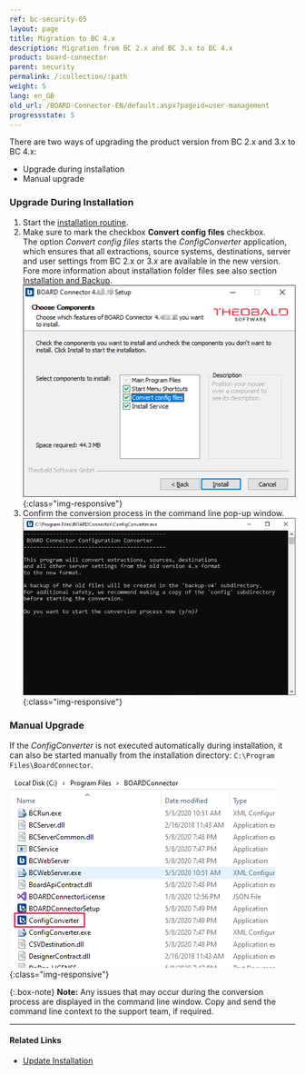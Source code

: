 ```yaml
---
ref: bc-security-05
layout: page
title: Migration to BC 4.x
description: Migration from BC 2.x and BC 3.x to BC 4.x
product: board-connector
parent: security
permalink: /:collection/:path
weight: 5
lang: en_GB
old_url: /BOARD-Connector-EN/default.aspx?pageid=user-management
progressstate: 5
---
```


There are two ways of upgrading the product version from BC 2.x and 3.x to BC 4.x:
- Upgrade during installation
- Manual upgrade

### Upgrade During Installation
1. Start the [installation routine](../introduction/installation-and-backup).
2. Make sure to mark the checkbox **Convert config files** checkbox. <br>
The option *Convert config files* starts the *ConfigConverter* application, which ensures that all extractions, source systems, destinations, server and user settings from BC 2.x or 3.x are available in the new version. <br>
Fore more information about installation folder files see also section [Installation and Backup](../introduction/installation-and-backup). 
![BC4_Migration_1](/img/content/BC4_Migration_1.png){:class="img-responsive"} <br>
3. Confirm the conversion process in the command line pop-up window. <br>
![BC4_Migration_2](/img/content/BC4_Migration_2.png){:class="img-responsive"} <br>

### Manual Upgrade
If the *ConfigConverter* is not executed automatically during installation, it can also be started manually from the installation directory: ``C:\Program Files\BoardConnector``. <br>

![BC4_Migration_3](/img/content/BC4_Migration_3.png){:class="img-responsive"}

{:.box-note}
**Note:** Any issues that may occur during the conversion process are displayed in the command line window. Copy and send the command line context to the support team, if required.   

****
#### Related Links
- [Update Installation](../introduction/update)